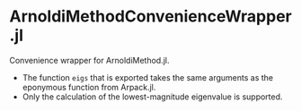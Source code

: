 # ArnoldiMethodConvenienceWrapper.jl

Convenience wrapper for ArnoldiMethod.jl. 

- The function `eigs` that is exported takes the same arguments as the eponymous function from Arpack.jl.
- Only the calculation of the lowest-magnitude eigenvalue is supported.
